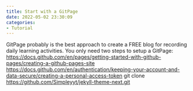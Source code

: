 ```yaml
---
title: Start with a GitPage
date: 2022-05-02 23:30:09
categories:
- Tutorial
---
```


GitPage probably is the best approach to create a FREE blog for recording daily learning activities.
You only need two steps to setup a GitPage:
https://docs.github.com/en/pages/getting-started-with-github-pages/creating-a-github-pages-site
https://docs.github.com/en/authentication/keeping-your-account-and-data-secure/creating-a-personal-access-token
git clone https://github.com/Simpleyyt/jekyll-theme-next.git
